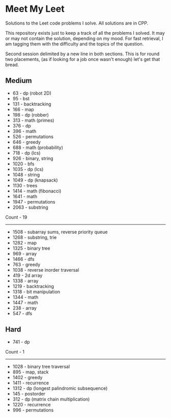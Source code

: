 # Meet My Leet
Solutions to the Leet code problems I solve. All solutions are in CPP.

This repository exists just to keep a track of all the problems I solved. It may or may not contain the solution, depending on my mood. For fast retrieval, I am tagging them with the difficulty and the topics of the question.

Second session delimited by a new line in both sections. This is for round two placements, (as if looking for a job once wasn't enough) let's get that bread.

## Medium

- 63 - dp (robot 2D)
- 95 - bst
- 131 - backtracking
- 166 - map
- 198 - dp (robber)
- 313 - math (primes)
- 376 - dp
- 396 - math
- 526 - permutations
- 646 - greedy
- 688 - math (probability)
- 718 - dp (lcs)
- 926 - binary, string
- 1020 - bfs
- 1035 - dp (lcs)
- 1048 - string
- 1049 - dp (knapsack)
- 1130 - trees
- 1414 - math (fibonacci)
- 1641 - math
- 1947 - permutations
- 2063 - substring

Count - 19

---

- 1508 - subarray sums, reverse priority queue
- 1268 - substring, trie
- 1282 - map
- 1325 - binary tree
- 969  - array
- 1466 - dfs
- 763  - greedy
- 1038 - reverse inorder traversal
- 419  - 2d array
- 1338 - array
- 1219 - backtracking
- 1318 - bit manipulation
- 1344 - math
- 1447 - math
- 238  - array
- 547  - dfs

## Hard

- 741 - dp

Count - 1

---

- 1028 - binary tree traversal
- 895  - map, stack
- 1402 - greedy
- 1411 - recurrence 
- 1312 - dp (longest palindromic subsequence)
- 145  - postorder
- 312  - dp (matrix chain multiplication)
- 1220 - recurrence
- 996  - permutations